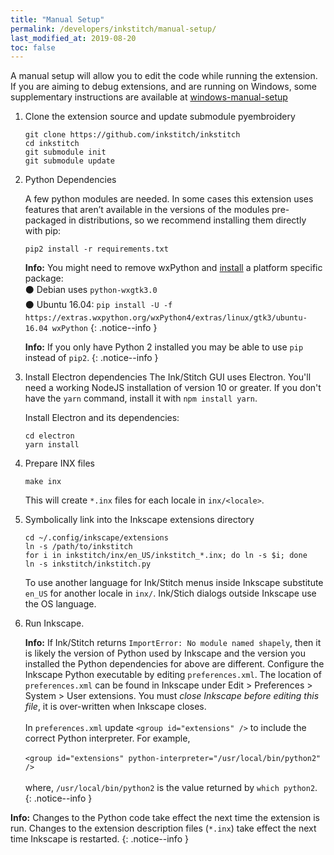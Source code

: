 ```yaml
---
title: "Manual Setup"
permalink: /developers/inkstitch/manual-setup/
last_modified_at: 2019-08-20
toc: false
---
```

A manual setup will allow you to edit the code while running the extension. If you are aiming to debug extensions, and are running on Windows,
some supplementary instructions are available at [windows-manual-setup](/developers/inkstitch/windows-manual-setup/)

1. Clone the extension source and update submodule pyembroidery

   ```
   git clone https://github.com/inkstitch/inkstitch
   cd inkstitch
   git submodule init
   git submodule update
   ```
2. Python Dependencies

    A few python modules are needed. In some cases this extension uses features that aren’t available in the versions of the modules pre-packaged in distributions, so we recommend installing them directly with pip:
    ```
    pip2 install -r requirements.txt
    ```

    **Info:** You might need to remove wxPython and [install](https://wiki.wxpython.org/How%20to%20install%20wxPython) a platform specific package:<br />
       ⚫ Debian uses `python-wxgtk3.0`<br />
       ⚫ Ubuntu 16.04: `pip install -U -f https://extras.wxpython.org/wxPython4/extras/linux/gtk3/ubuntu-16.04 wxPython`
    {: .notice--info }

    **Info:** If you only have Python 2 installed you may be able to use `pip` instead of `pip2`.
    {: .notice--info }

3. Install Electron dependencies
    The Ink/Stitch GUI uses Electron.  You'll need a working NodeJS installation of version 10 or greater.  If you don't have the `yarn` command, install it with `npm install yarn`.

    Install Electron and its dependencies:

    ```
    cd electron
    yarn install
    ```

4. Prepare INX files

    ```
    make inx
    ```

    This will create `*.inx` files for each locale in `inx/<locale>`.

5. Symbolically link into the Inkscape extensions directory

    ```
    cd ~/.config/inkscape/extensions
    ln -s /path/to/inkstitch
    for i in inkstitch/inx/en_US/inkstitch_*.inx; do ln -s $i; done
    ln -s inkstitch/inkstitch.py
    ```

    To use another language for Ink/Stitch menus inside Inkscape substitute `en_US` for another locale in `inx/`. Ink/Stich dialogs outside Inkscape use the OS language.

6. Run Inkscape.

    **Info:** If Ink/Stitch returns `ImportError: No module named shapely`, then it is likely the version of Python used by Inkscape and the version you installed the Python dependencies for above are different. Configure the Inkscape Python executable by editing `preferences.xml`. The location of `preferences.xml` can be found in Inkscape under Edit > Preferences > System > User extensions. You must *close Inkscape before editing this file*, it is over-written when Inkscape closes.<br/><br/>
    In `preferences.xml` update `<group id="extensions" />` to include the correct Python interpreter. For example,<br/><br/>
    `<group id="extensions" python-interpreter="/usr/local/bin/python2" />`<br/><br/>
    where, `/usr/local/bin/python2` is the value returned by `which python2`.
    {: .notice--info }


**Info:** Changes to the Python code take effect the next time the extension is run. Changes to the extension description files (`*.inx`) take effect the next time Inkscape is restarted.
{: .notice--info }
